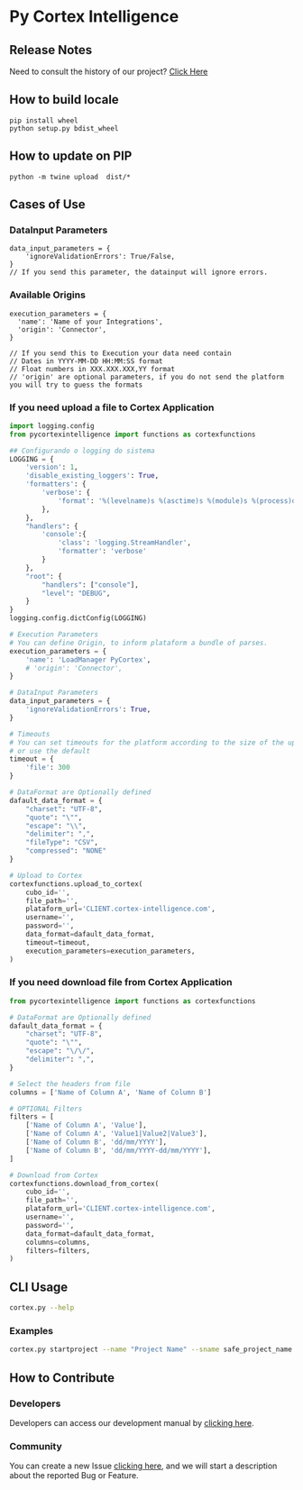 # Py Cortex Intelligence 

## Release Notes
Need to consult the history of our project? [Click Here](CHANGELOG.md)

## How to build locale
```shell
pip install wheel
python setup.py bdist_wheel
```

## How to update on PIP
```
python -m twine upload  dist/*
```

## Cases of Use
### DataInput Parameters

```dictionary
data_input_parameters = {
    'ignoreValidationErrors': True/False,
}
// If you send this parameter, the datainput will ignore errors.
```
### Available Origins

```dictionary
execution_parameters = {
  'name': 'Name of your Integrations',
  'origin': 'Connector',
}

// If you send this to Execution your data need contain
// Dates in YYYY-MM-DD HH:MM:SS format
// Float numbers in XXX.XXX.XXX,YY format
// 'origin' are optional parameters, if you do not send the platform you will try to guess the formats
```

### If you need upload a file to Cortex Application
```python
import logging.config
from pycortexintelligence import functions as cortexfunctions

## Configurando o logging do sistema
LOGGING = {
    'version': 1,
    'disable_existing_loggers': True,
    'formatters': {
        'verbose': {
            'format': '%(levelname)s %(asctime)s %(module)s %(process)d %(thread)d %(message)s'
        },
    },
    "handlers": {
        'console':{
            'class': 'logging.StreamHandler',
            'formatter': 'verbose'
        }
    },
    "root": {
        "handlers": ["console"],
        "level": "DEBUG",
    }
}
logging.config.dictConfig(LOGGING)

# Execution Parameters
# You can define Origin, to inform plataform a bundle of parses.
execution_parameters = {
    'name': 'LoadManager PyCortex',
    # 'origin': 'Connector',
}

# DataInput Parameters
data_input_parameters = {
    'ignoreValidationErrors': True,
}

# Timeouts
# You can set timeouts for the platform according to the size of the uploaded files
# or use the default
timeout = {
    'file': 300
}

# DataFormat are Optionally defined
dafault_data_format = {
    "charset": "UTF-8",
    "quote": "\"",
    "escape": "\\",
    "delimiter": ",",
    "fileType": "CSV",
    "compressed": "NONE"
}

# Upload to Cortex
cortexfunctions.upload_to_cortex(
    cubo_id='',
    file_path='',
    plataform_url='CLIENT.cortex-intelligence.com',
    username='',
    password='',
    data_format=dafault_data_format,
    timeout=timeout,
    execution_parameters=execution_parameters,
)
```

### If you need download file from Cortex Application
```python
from pycortexintelligence import functions as cortexfunctions

# DataFormat are Optionally defined
dafault_data_format = {
    "charset": "UTF-8",
    "quote": "\"",
    "escape": "\/\/",
    "delimiter": ",",
}

# Select the headers from file
columns = ['Name of Column A', 'Name of Column B']

# OPTIONAL Filters
filters = [
    ['Name of Column A', 'Value'],
    ['Name of Column A', 'Value1|Value2|Value3'],
    ['Name of Column B', 'dd/mm/YYYY'],
    ['Name of Column B', 'dd/mm/YYYY-dd/mm/YYYY'],
]

# Download from Cortex
cortexfunctions.download_from_cortex(
    cubo_id='',
    file_path='',
    plataform_url='CLIENT.cortex-intelligence.com',
    username='',
    password='',
    data_format=dafault_data_format,
    columns=columns,
    filters=filters,
)
```

## CLI Usage
```bash
cortex.py --help
```

### Examples

```bash
cortex.py startproject --name "Project Name" --sname safe_project_name
```

## How to Contribute

### Developers

Developers can access our development manual by [clicking here](CONTRIBUTING.md).

### Community

You can create a new Issue [clicking here](issues/new/choose), and we will start a description about the reported Bug or Feature. 
